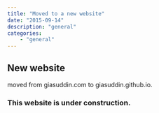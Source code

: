 ```yaml
---
title: "Moved to a new website"
date: "2015-09-14"
description: "general"
categories: 
    - "general"
---
```


## New website

moved from giasuddin.com to giasuddin.github.io.

### This website is under construction.
